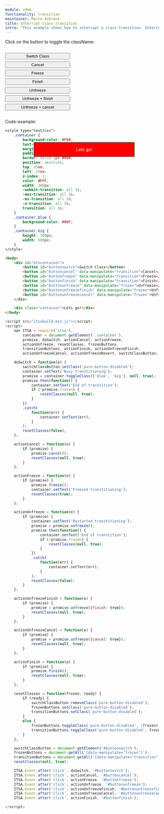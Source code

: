 ```yaml
---
module: vdom
functionality: transition
maintainer: Marco Asbreuk
title: Interrupt class-transition
intro: "This example shows how to interrupt a class-transition. Interruption can be done when using the interruption-methods that return a Promise, like node\'s class-methods or transition. These methods return Promise with extra methods: cancel, freeze and finish, which all interrupt the transition and force to the initial, current or final state immediately.<br><br>Start switching the class, while during transition experiment with canceling, freezing or finishing."
---
```


<style type="text/css">
    #btncontainer {
        margin: 2em 0;
        min-height: 2em;
    }
    #btncontainer button {
        margin-top: 0.5em;
        min-width: 16em;
        display: block;
    }
    .container {
        background-color: #F00;
        text-align: center;
        margin: 2em 0;
        padding: 1em;
        border: solid 1px #000;
        position: absolute;
        top: 35em;
        left: 23em;
        z-index: 1;
        color: #FFF;
        width: 300px;
        -webkit-transition: all 3s;
        -moz-transition: all 3s;
        -ms-transition: all 3s;
        -o-transition: all 3s;
        transition: all 3s;
    }
    .container.blue {
        background-color: #00F;
    }
    .container.big {
        height: 300px;
        width: 600px;
    }
    .body-content.module p.spaced {
        margin-top: 4em;
    }
</style>

Click on the button to toggle the className:

<div id="btncontainer">
    <button id="buttonswitch" class="pure-button pure-button-primary pure-button-bordered">Switch Class</button>
    <button id="buttoncancel" data-manipulate="transition" class="pure-button pure-button-primary pure-button-bordered">Cancel</button>
    <button id="buttonfreeze" data-manipulate="transition" class="pure-button pure-button-primary pure-button-bordered">Freeze</button>
    <button id="buttonfinish" data-manipulate="transition" class="pure-button pure-button-primary pure-button-bordered">Finish</button>
    <button id="buttonunfreeze" data-manipulate="frozen" class="pure-button pure-button-primary pure-button-bordered">Unfreeze</button>
    <button id="buttonunfreezefinish" data-manipulate="frozen" class="pure-button pure-button-primary pure-button-bordered">Unfreeze + finish</button>
    <button id="buttonunfreezecancel" data-manipulate="frozen" class="pure-button pure-button-primary pure-button-bordered">Unfreeze + cancel</button>
</div>

<div class="container">Lets go!</div>

<p class="spaced">Code-example:</p>

```css
<style type="text/css">
    .container {
        background-color: #F00;
        text-align: center;
        margin: 2em 0;
        padding: 1em;
        border: solid 1px #000;
        position: absolute;
        top: 35em;
        left: 23em;
        z-index: 1;
        color: #FFF;
        width: 300px;
        -webkit-transition: all 3s;
        -moz-transition: all 3s;
        -ms-transition: all 3s;
        -o-transition: all 3s;
        transition: all 3s;
    }
    .container.blue {
        background-color: #00F;
    }
    .container.big {
        height: 300px;
        width: 600px;
    }
</style>
```

```html
<body>
    <div id="btncontainer">
        <button id="buttonswitch">Switch Class</button>
        <button id="buttoncancel" data-manipulate="transition">Cancel</button>
        <button id="buttonfreeze" data-manipulate="transition">Freeze</button>
        <button id="buttonfinish" data-manipulate="transition">Finish</button>
        <button id="buttonunfreeze" data-manipulate="frozen">Unfreeze</button>
        <button id="buttonunfreezefinish" data-manipulate="frozen">Unfreeze + finish</button>
        <button id="buttonunfreezecancel" data-manipulate="frozen">Unfreeze + cancel</button>
    </div>

    <div class="container">Lets go!</div>
</body>
```

```js
<script src="itsabuild-min.js"></script>
<script>
    var ITSA = require('itsa'),
        container = document.getElement('.container'),
        promise, doSwitch, actionCancel, actionFreeze,
        actionUnfreeze, resetClasses, frozenButtons,
        transitionButtons, actionFinish, actionUnfreezeFinish,
        actionUnfreezeCancel, actionUnfreezeRevert, switchClassButton;

    doSwitch = function(e) {
        switchClassButton.setClass('pure-button-disabled');
        container.setText('Busy transtitioning');
        promise = container.toggleClass(['blue', 'big'], null, true);
        promise.then(function() {
            container.setText('End of transtition');
            if (!promise.frozen) {
                resetClasses(null, true);
            }
        })
        .catch(
            function(err) {
                container.setText(err);
            }
        );
        resetClasses(false);
    };

    actionCancel = function(e) {
        if (promise) {
            promise.cancel();
            resetClasses(null, true);
        }
    };

    actionFreeze = function(e) {
        if (promise) {
            promise.freeze();
            container.setText('Freezed transtitioning');
            resetClasses(true);
        }
    };

    actionUnfreeze = function(e) {
        if (promise) {
            container.setText('Restarted transtitioning');
            promise = promise.unfreeze();
            promise.then(function() {
                container.setText('End of transtition');
                if (!promise.frozen) {
                    resetClasses(null, true);
                }
            })
            .catch(
                function(err) {
                    container.setText(err);
                }
            );
            resetClasses(false);
        }
    };

    actionUnfreezeFinish = function(e) {
        if (promise) {
            promise = promise.unfreeze({finish: true});
            resetClasses(null, true);
        }
    };

    actionUnfreezeCancel = function(e) {
        if (promise) {
            promise = promise.unfreeze({cancel: true});
            resetClasses(null, true);
        }
    };

    actionFinish = function(e) {
        if (promise) {
            promise.finish();
            resetClasses(null, true);
        }
    };

    resetClasses = function(frozen, ready) {
        if (ready) {
            switchClassButton.removeClass('pure-button-disabled');
            frozenButtons.setClass('pure-button-disabled');
            transitionButtons.setClass('pure-button-disabled');
        }
        else {
            frozenButtons.toggleClass('pure-button-disabled', !frozen);
            transitionButtons.toggleClass('pure-button-disabled', frozen);
        }
    };

    switchClassButton = document.getElement('#buttonswitch');
    frozenButtons = document.getAll('[data-manipulate="frozen"]');
    transitionButtons = document.getAll('[data-manipulate="transition"]');
    resetClasses(null, true);

    ITSA.Event.after('click', doSwitch, '#buttonswitch');
    ITSA.Event.after('click', actionCancel, '#buttoncancel');
    ITSA.Event.after('click', actionFreeze, '#buttonfreeze');
    ITSA.Event.after('click', actionUnfreeze, '#buttonunfreeze');
    ITSA.Event.after('click', actionUnfreezeFinish, '#buttonunfreezefinish');
    ITSA.Event.after('click', actionUnfreezeCancel, '#buttonunfreezecancel');
    ITSA.Event.after('click', actionFinish, '#buttonfinish');

</script>
```

<script src="../../dist/itsabuild-min.js"></script>
<script>
    var ITSA = require('itsa'),
        container = document.getElement('.container'),
        promise, doSwitch, actionCancel, actionFreeze,
        actionUnfreeze, resetClasses, frozenButtons,
        transitionButtons, actionFinish, actionUnfreezeFinish,
        actionUnfreezeCancel, actionUnfreezeRevert, switchClassButton;

    doSwitch = function(e) {
        switchClassButton.setClass('pure-button-disabled');
        container.setText('Busy transtitioning');
        promise = container.toggleClass(['blue', 'big'], null, true);
        promise.then(function() {
            container.setText('End of transtition');
            if (!promise.frozen) {
                resetClasses(null, true);
            }
        })
        .catch(
            function(err) {
                container.setText(err);
            }
        );
        resetClasses(false);
    };

    actionCancel = function(e) {
        if (promise) {
            promise.cancel();
            resetClasses(null, true);
        }
    };

    actionFreeze = function(e) {
        if (promise) {
            promise.freeze();
            container.setText('Freezed transtitioning');
            resetClasses(true);
        }
    };

    actionUnfreeze = function(e) {
        if (promise) {
            container.setText('Restarted transtitioning');
            promise = promise.unfreeze();
            promise.then(function() {
                container.setText('End of transtition');
                if (!promise.frozen) {
                    resetClasses(null, true);
                }
            })
            .catch(
                function(err) {
                    container.setText(err);
                }
            );
            resetClasses(false);
        }
    };

    actionUnfreezeFinish = function(e) {
        if (promise) {
            promise = promise.unfreeze({finish: true});
            resetClasses(null, true);
        }
    };

    actionUnfreezeCancel = function(e) {
        if (promise) {
            promise = promise.unfreeze({cancel: true});
            resetClasses(null, true);
        }
    };

    actionFinish = function(e) {
        if (promise) {
            promise.finish();
            resetClasses(null, true);
        }
    };

    resetClasses = function(frozen, ready) {
        if (ready) {
            switchClassButton.removeClass('pure-button-disabled');
            frozenButtons.setClass('pure-button-disabled');
            transitionButtons.setClass('pure-button-disabled');
        }
        else {
            frozenButtons.toggleClass('pure-button-disabled', !frozen);
            transitionButtons.toggleClass('pure-button-disabled', frozen);
        }
    };

    switchClassButton = document.getElement('#buttonswitch');
    frozenButtons = document.getAll('[data-manipulate="frozen"]');
    transitionButtons = document.getAll('[data-manipulate="transition"]');
    resetClasses(null, true);

    ITSA.Event.after('click', doSwitch, '#buttonswitch');
    ITSA.Event.after('click', actionCancel, '#buttoncancel');
    ITSA.Event.after('click', actionFreeze, '#buttonfreeze');
    ITSA.Event.after('click', actionUnfreeze, '#buttonunfreeze');
    ITSA.Event.after('click', actionUnfreezeFinish, '#buttonunfreezefinish');
    ITSA.Event.after('click', actionUnfreezeCancel, '#buttonunfreezecancel');
    ITSA.Event.after('click', actionFinish, '#buttonfinish');

</script>
